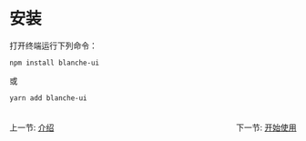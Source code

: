 # 安装

打开终端运行下列命令：

```
npm install blanche-ui
```

或

```
yarn add blanche-ui
```

<div style='display:flex;justify-content:space-between;margin:20px 0;float:left '>
<div>上一节:  <a href='#/doc/intro'>介绍</a></div>  
</div>
<div style='display:flex;justify-content:space-between;margin:20px 0;float:right '>
<div>下一节:  <a href='#/doc/get-started'>开始使用</a></div>  
</div>